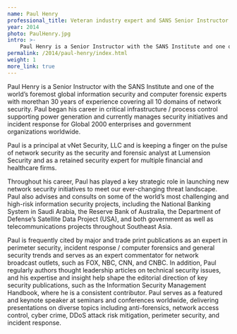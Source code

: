 ```yaml
---
name: Paul Henry
professional_title: Veteran industry expert and SANS Senior Instructor
year: 2014
photo: PaulHenry.jpg
intro: >-
    Paul Henry is a Senior Instructor with the SANS Institute and one of the world's foremost global information security and computer forensic experts with more than 30 years of experience covering all 10 domains of network security.
permalink: /2014/paul-henry/index.html
weight: 1
more_link: true
---
```


Paul Henry is a Senior Instructor with the SANS Institute and one of the world’s foremost global information security and computer forensic experts with morethan 30 years of experience covering all 10 domains of network security. Paul began his career in critical infrastructure / process control supporting power generation and currently manages security initiatives and incident response for Global 2000 enterprises and government organizations worldwide.

Paul is a principal at vNet Security, LLC and is keeping a finger on the pulse of network security as the security and forensic analyst at Lumension Security and as a retained security expert for multiple financial and healthcare firms.

Throughout his career, Paul has played a key strategic role in launching new network security initiatives to meet our ever-changing threat landscape. Paul also advises and consults on some of the world’s most challenging and high-risk information security projects, including the National Banking System in Saudi Arabia, the Reserve Bank of Australia, the Department of Defense’s Satellite Data Project (USA), and both government as well as telecommunications projects throughout Southeast Asia.

Paul is frequently cited by major and trade print publications as an expert in perimeter security, incident response / computer forensics and general security trends and serves as an expert commentator for network broadcast outlets, such as FOX, NBC, CNN, and CNBC. In addition, Paul regularly authors thought leadership articles on technical security issues, and his expertise and insight help shape the editorial direction of key security publications, such as the Information Security Management Handbook, where he is a consistent contributor. Paul serves as a featured and keynote speaker at seminars and conferences worldwide, delivering presentations on diverse topics including anti-forensics, network access control, cyber crime, DDoS attack risk mitigation, perimeter security, and incident response.